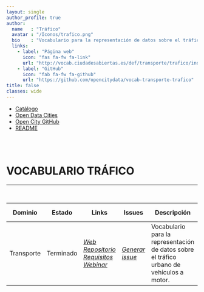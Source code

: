 ```yaml
---
layout: single
author_profile: true 
author:
  name   : "Tráfico"
  avatar : "/Iconos/trafico.png"
  bio    : "Vocabulario para la representación de datos sobre el tráfico."
  links:
    - label: "Página web"
      icon: "fas fa-fw fa-link"
      url: "http://vocab.ciudadesabiertas.es/def/transporte/trafico/index-es.html"
    - label: "GitHub"
      icon: "fab fa-fw fa-github"
      url: "https://github.com/opencitydata/vocab-transporte-trafico"
title: false
classes: wide
---
```

<head>
<link href="/FEMPTFG/stylesheet.css" rel="stylesheet"/>
  
  <nav class="style-4">
<ul class="menu-4">
	<li class="current"><a href="https://fempcatalogo.github.io/FEMPTFG/" data-hover="Catálogo">Catálogo</a></li>
	<li class="left"><a href="http://vocab.linkeddata.es/datosabiertos/" data-hover="Open Data Cities">Open Data Cities</a></li>
	<li class="left"><a href="https://github.com/opencitydata/" data-hover="Open City GitHub">Open City GitHub</a></li>
	<li class="left"><a href="https://github.com/opencitydata/vocab-transporte-trafico/blob/master/README.md" data-hover="README">README</a></li>
</ul>
	</nav>
	<br><br>
  
</head>

<div id="bodyid">
<link href="stylesheet.css" rel="stylesheet"/>

<h1> VOCABULARIO TRÁFICO </h1>
</div>
  
---

&nbsp;
 

  
  
| Dominio |  Estado  |   Links   |   Issues   |   Descripción   |  Fecha Publicación |   Prefijo   | Formatos |   Liciencia | Idiomas   | 
| -------- | -------- | --------- | ---------- | --------------- | -------- | --------- | -------- | --------- | ---------- | 
| Transporte | Terminado | *[Web](http://vocab.ciudadesabiertas.es/def/transporte/trafico/index-es.html)*  *[Repositorio](https://github.com/opencitydata/vocab-transporte-trafico)*  *[Requisitos](https://github.com/opencitydata/vocab-transporte-trafico/tree/master/requirementsx)*  *[Webinar](https://youtu.be/takkD8AzUfw)* |  *[Generar issue](https://github.com/CiudadesAbiertas/vocab-transporte-trafico/issues)*   | Vocabulario para la representación de datos sobre el tráfico urbano de vehículos a motor.  | 13/10/20 | estraf | rdf+xml   html   turtle | CC-BY  | es   en   |
 
 
  

&nbsp;


  
